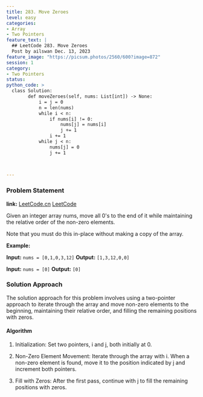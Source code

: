 ```yaml
---
title: 283. Move Zeroes
level: easy
categories:
- Array
- Two Pointers
feature_text: |
  ## LeetCode 283. Move Zeroes
  Post by ailswan Dec. 13, 2023
feature_image: "https://picsum.photos/2560/600?image=872"
session: 1
category:
- Two Pointers
status: 
python_code: >
  class Solution:
        def moveZeroes(self, nums: List[int]) -> None:
            i = j = 0
            n = len(nums)
            while i < n:
                if nums[i] != 0:
                    nums[j] = nums[i]
                    j += 1
                i += 1
            while j < n:
                nums[j] = 0
                j += 1

      
         
---
```


### Problem Statement
**link:**
[LeetCode.cn](https://leetcode.cn/problems/move-zeroes/)
[LeetCode](https://leetcode.com/problems/move-zeroes/)

Given an integer array nums, move all 0's to the end of it while maintaining the relative order of the non-zero elements.

Note that you must do this in-place without making a copy of the array.

 
**Example:**

**Input:** `nums = [0,1,0,3,12]`
**Output:** `[1,3,12,0,0]`
 
**Input:** `nums = [0]`
**Output:** `[0]`

### Solution Approach
 
The solution approach for this problem involves using a two-pointer approach to iterate through the array and move non-zero elements to the beginning, maintaining their relative order, and filling the remaining positions with zeros.

#### Algorithm
1. Initialization: Set two pointers, i and j, both initially at 0.

2. Non-Zero Element Movement: Iterate through the array with i. When a non-zero element is found, move it to the position indicated by j and increment both pointers.

3. Fill with Zeros: After the first pass, continue with j to fill the remaining positions with zeros.